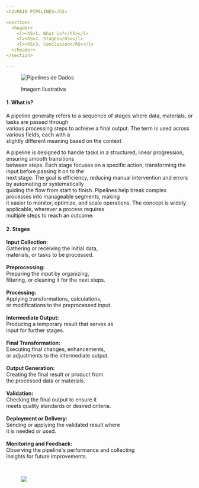 ```yaml
---
<h2>MAIN PIPELINES</h2>

<section>
  <header>
    <l><h5>1. What is?</h5></l>
    <l><h5>2. Stages</h5></l>
    <l><h5>3. Conclusion</h5></l>
  </header>
</section>

---
```

<figure>
  <img src="https://t4.ftcdn.net/jpg/03/67/98/49/360_F_367984985_jPqUNWUEKUit5peM1wySwsnHbTpAC3vm.jpg" alt="Pipelines de Dados">
  <p><figcaption>Imagem Ilustrativa</figcaption></p>
</figure>

<section>
  <h4>1. What is?</h4>
  <p>A pipeline generally refers to a sequence of stages where data, materials, or tasks are passed through <br>
     various processing steps to achieve a final output. The term is used across various fields, each with a <br>
     slightly different meaning based on the context</p>

  <p>A pipeline is designed to handle tasks in a structured, linear progression, ensuring smooth transitions <br>
     between steps. Each stage focuses on a specific action, transforming the input before passing it on to the <br>
     next stage. The goal is efficiency, reducing manual intervention and errors by automating or systematically <br>
     guiding the flow from start to finish. Pipelines help break complex processes into manageable segments, making <br>
     it easier to monitor, optimize, and scale operations. The concept is widely applicable, wherever a process requires <br>
     multiple steps to reach an outcome.</p>
</section>

<section>
  <h4>2. Stages</h4>
  <p><strong>Input Collection:</strong>
     <br>Gathering or receiving the initial data, 
     <br>materials, or tasks to be processed.
    <br>
<br><strong>Preprocessing:</strong>
     <br>Preparing the input by organizing,
     <br>filtering, or cleaning it for the next steps.
    <br>
<br><strong>Processing:</strong> 
     <br>Applying transformations, calculations, 
     <br>or modifications to the preprocessed input.
    <br>
<br><strong>Intermediate Output:</strong>
     <br>Producing a temporary result that serves as
     <br>input for further stages.
    <br>
<br><strong>Final Transformation:</strong>
     <br>Executing final changes, enhancements,
     <br>or adjustments to the intermediate output.
    <br>
<br><strong>Output Generation:</strong>
     <br>Creating the final result or product from
     <br>the processed data or materials.
    <br>
<br><strong>Validation:</strong>
     <br>Checking the final output to ensure it
     <br>meets quality standards or desired criteria.
    <br>
<br><strong>Deployment or Delivery:</strong>
     <br>Sending or applying the validated result where
     <br>it is needed or used.
    <br>
<br><strong>Monitoring and Feedback:</strong>
     <br>Observing the pipeline's performance and collecting
     <br>insights for future improvements.</p>
</section>

<br>
<section>
  <figure>
    <img src="https://img.freepik.com/premium-photo/double-exposure-oil-pipeline-overlaid-with-digital-financial-data-investment-trends_41097-26133.jpg?size=626&ext=jpg">
  </figure>
</section>
<br>

